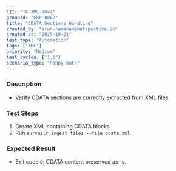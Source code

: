 ```yaml
---
FII: "TC-XML-0047"
groupId: "GRP-0002"
title: "CDATA Sections Handling"
created_by: "arun-ramanan@netspective.in"
created_at: "2025-10-21"
test_type: "Automation"
tags: ["XML"]
priority: "Medium"
test_cycles: ["1.0"]
scenario_type: "happy path"
---
```


### Description
- Verify CDATA sections are correctly extracted from XML files.

### Test Steps
1. Create XML containing CDATA blocks.  
2. Run `surveilr ingest files --file cdata.xml`.  

### Expected Result
- Exit code `0`; CDATA content preserved as-is.
